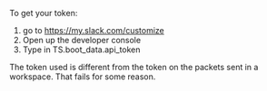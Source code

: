 To get your token:
1. go to https://my.slack.com/customize
2. Open up the developer console
3. Type in TS.boot_data.api_token

The token used is different from the token on the packets sent in a workspace. That fails for some reason.